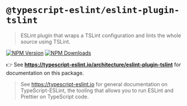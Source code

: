 # `@typescript-eslint/eslint-plugin-tslint`

> ESLint plugin that wraps a TSLint configuration and lints the whole source using TSLint.

[![NPM Version](https://img.shields.io/npm/v/@typescript-eslint/eslint-plugin-tslint.svg?style=flat-square)](https://www.npmjs.com/package/@typescript-eslint/eslint-plugin-tslint)
[![NPM Downloads](https://img.shields.io/npm/dm/@typescript-eslint/eslint-plugin-tslint.svg?style=flat-square)](https://www.npmjs.com/package/@typescript-eslint/eslint-plugin-tslint)

👉 See **https://typescript-eslint.io/architecture/eslint-plugin-tslint** for documentation on this package.

> See https://typescript-eslint.io for general documentation on TypeScript-ESLint, the tooling that allows you to run ESLint and Prettier on TypeScript code.
